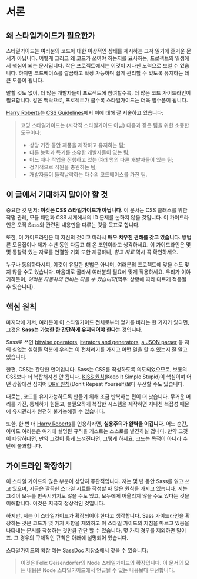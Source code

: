 
# 서론

## 왜 스타일가이드가 필요한가

스타일가이드는 여러분의 코드에 대한 이상적인 상태를 제시하는 그저 읽기에 즐거운 문서가 아닙니다. 어떻게 그리고 왜 코드가 쓰여야 하는지를 묘사하는, 프로젝트의 일생에서 핵심이 되는 문서입니다. 작은 프로젝트에서는 이것이 지나친 노력으로 보일 수 있습니다. 하지만 코드베이스를 깔끔하고 확장 가능하며 쉽게 관리할 수 있도록 유지하는 데 큰 도움이 됩니다.

말할 것도 없이, 더 많은 개발자들이 프로젝트에 참여할수록, 더 많은 코드 가이드라인이 필요합니다. 같은 맥락으로, 프로젝트가 클수록 스타일가이드는 더욱 필수품이 됩니다.

[Harry Roberts](https://csswizardry.com/)는 [CSS Guidelines](https://cssguidelin.es/#the-importance-of-a-styleguide)에서 이에 대해 잘 서술하고 있습니다:

<blockquote>
<p>코딩 스타일가이드는 (시각적 스타일가이드 아님) 다음과 같은 팀을 위한 소중한 도구이다:</p>
<ul>
<li>상당 기간 동안 제품을 제작하고 유지하는 팀;</li>
<li>다른 능력과 특기를 소유한 개발자들이 있는 팀;</li>
<li>어느 때나 작업을 진행하고 있는 여러 명의 다른 개발자들이 있는 팀;</li>
<li>정기적으로 직원을 충원하는 팀;</li>
<li>개발자들이 들락날락하는 다수의 코드베이스를 가진 팀.</li>
</ul>
</blockquote>

## 이 글에서 기대하지 말아야 할 것

중요한 것 먼저: **이것은 CSS 스타일가이드가 아닙니다**. 이 문서는 CSS 클래스를 위한 작명 관례, 모듈 패턴과 CSS 세계에서의 ID 문제를 논하지 않을 것입니다. 이 가이드라인은 오직 Sass와 관련된 내용만을 다루는 것을 목표로 합니다.

또한, 이 가이드라인은 제 자신의 것이고 따라서 **매우 치우친 견해를 갖고 있습니다**. 방법론 모음집이나 제가 수년 동안 다듬고 해 온 조언이라고 생각하세요. 이 가이드라인은 몇몇 통찰력 있는 자료를 연결할 기회 또한 제공하니, _참고 자료_ 역시 꼭 확인하세요.

누구나 동의하다시피, 이것이 유일한 방법은 아니며, 여러분의 프로젝트에 맞을 수도 맞지 않을 수도 있습니다. 마음대로 골라서 여러분의 필요에 맞게 적용하세요. 우리가 이야기하듯이, _여러분 자동차의 연비는 다를 수 있습니다_(역주: 상황에 따라 다르게 적용될 수 있습니다).

## 핵심 원칙

마지막에 가서, 여러분이 이 스타일가이드 전체로부터 얻기를 바라는 한 가지가 있다면, 그것은 **Sass는 가능한 한 간단하게 유지되어야 한다**는 것입니다.

Sass로 쓰인 [bitwise operators](https://github.com/KittyGiraudel/SassyBitwise), [iterators and generators](https://github.com/KittyGiraudel/SassyIteratorsGenerators), [a JSON parser](https://github.com/KittyGiraudel/SassyJSON) 등 저의 실없는 실험들 덕분에 우리는 이 전처리기를 가지고 어떤 일을 할 수 있는지 잘 알고 있습니다.

한편, CSS는 간단한 언어입니다. Sass는 CSS를 작성하도록 의도되었으므로, 보통의 CSS보다 더 복잡해져선 안 됩니다. [KISS 원칙](https://en.wikipedia.org/wiki/KISS_principle)(Keep It Simple Stupid)이 핵심이며 어떤 상황에선 심지어 [DRY 원칙](https://en.wikipedia.org/wiki/Don%27t_repeat_yourself)(Don’t Repeat Yourself)보다 우선할 수도 있습니다.

때로는, 코드를 유지가능하도록 만들기 위해 조금 반복하는 편이 더 낫습니다. 무거운 머리를 가진, 통제하기 힘들고, 불필요하게 복잡한 시스템을 제작하면 지나친 복잡성 때문에 유지관리가 완전히 불가능해질 수 있습니다.

또한, 한 번 더 [Harry Roberts](https://csswizardry.com/)를 인용하자면, **실용주의가 완벽을 이깁니다**. 어느 순간, 아마도 여러분은 여기에 설명된 규칙을 거스르는 스스로를 발견하실 겁니다. 만약 그것이 타당하다면, 만약 그것이 옳게 느껴진다면, 그렇게 하세요. 코드는 목적이 아니라 수단에 불과합니다.

## 가이드라인 확장하기

이 스타일 가이드의 많은 부분이 상당히 주관적입니다. 저는 몇 년 동안 Sass를 읽고 쓰고 있으며, 지금은 깔끔한 스타일 시트를 작성할 때 많은 원칙을 가지고 있습니다. 저는 그것이 모두를 만족시키지도 않을 수도 있고, 모두에게 어울리지 않을 수도 있다는 것을 이해합니다. 이것은 지극히 정상적인 것입니다.

하지만, 저는 이 스타일가이드가 확장되어야 한다고 생각합니다. Sass 가이드라인을 확장하는 것은 코드가 몇 가지 사항을 제외하고 이 스타일 가이드의 지침을 따르고 있음을 나타내는 문서를 작성하는 것만큼 간단 할 수 있습니다. 몇 가지 경우를 제외하면 말이죠. 그 경우의 구체적인 규칙은 아래에 설명되어 있습니다.

스타일가이드의 확장 예는 [SassDoc 저장소](https://github.com/SassDoc/sassdoc/blob/master/GUIDELINES.md)에서 찾을 수 있습니다:

> 이것은 Felix Geisendörfer의 Node 스타일가이드의 확장입니다. 이 문서의 모든 내용은 Node 스타일가이드에서 언급될 수 있는 내용보다 우선합니다.
